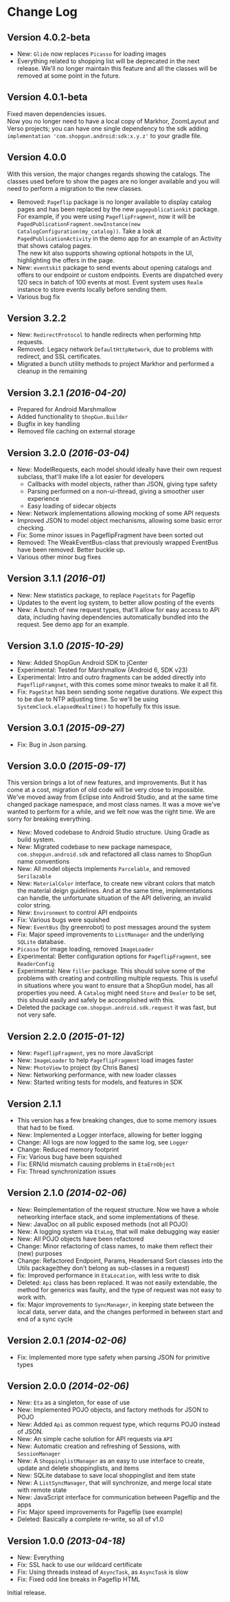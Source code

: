 Change Log
==========

Version 4.0.2-beta
----------------------------
* New: `Glide` now replaces `Picasso` for loading images
* Everything related to shopping list will be deprecated in the next release. 
We'll no longer maintain this feature and all the classes will be removed at some point in the future.

Version 4.0.1-beta
----------------------------
Fixed maven dependencies issues.  
Now you no longer need to have a local copy of Markhor, ZoomLayout and Verso projects; you can have one single dependency to the sdk
adding `implementation 'com.shopgun.android:sdk:x.y.z'` to your gradle file.

Version 4.0.0
----------------------------
With this version, the major changes regards showing the catalogs. The classes used before to show the pages are no longer available
and you will need to perform a migration to the new classes.
* Removed: `Pageflip` package is no longer available to display catalog pages and has been replaced by the new `pagepublicationkit` package.  
For example, if you were using `PageflipFragment`, now it will be `PagedPublicationFragment.newInstance(new CatalogConfiguration(my_catalog))`.
Take a look at `PagedPublicationActivity` in the demo app for an example of an Activity that shows catalog pages.  
The new kit also supports showing optional hotspots in the UI, highlighting the offers in the page.
* New: `eventskit` package to send events about opening catalogs and offers to our endpoint or custom endpoints. Events are dispatched every 120 secs
in batch of 100 events at most. Event system uses `Realm` instance to store events locally before sending them.
* Various bug fix

Version 3.2.2
----------------------------
* New: `RedirectProtocol` to handle redirects when performing http requests.
* Removed: Legacy network `DefaultHttpNetwork`, due to problems with redirect, and SSL certificates.
* Migrated a bunch utility methods to project Markhor and performed a cleanup in the remaining

Version 3.2.1 *(2016-04-20)*
----------------------------
* Prepared for Android Marshmallow
* Added functionality to `ShopGun.Builder`
* Bugfix in key handling
* Removed file caching on external storage

Version 3.2.0 *(2016-03-04)*
----------------------------

* New: ModelRequests, each model should ideally have their own request subclass, that'll make life a lot easier for developers
  * Callbacks with model objects, rather than JSON, giving type safety
  * Parsing performed on a non-ui-thread, giving a smoother user experience
  * Easy loading of sidecar objects
* New: Network implementations allowing mocking of some API requests
* Improved JSON to model object mechanisms, allowing some basic error checking.
* Fix: Some minor issues in PageflipFragment have been sorted out
* Removed: The WeakEventBus-class that previously wrapped EventBus have been removed. Better buckle up.
* Various other minor bug fixes

Version 3.1.1 *(2016-01)*
----------------------------

 * New: New statistics package, to replace `PageStats` for Pageflip
 * Updates to the event log system, to better allow posting of the events
 * New: A bunch of new request types, that'll allow for easy access to API data, 
   including having dependencies automatically bundled into the request. See demo app for an example.

Version 3.1.0 *(2015-10-29)*
----------------------------

 * New: Added ShopGun Android SDK to jCenter
 * Experimental: Tested for Marshmallow (Android 6, SDK v23)
 * Experimental: Intro and outro fragments can be added directly into `PageflipFramgnet`, with this comes some minor tweaks to make it all fit.
 * Fix: `PageStat` has been sending some negative durations. We expect this to be due to NTP adjusting time. 
   So we'll be using `SystemClock.elapsedRealtime()` to hopefully fix this issue.


Version 3.0.1 *(2015-09-27)*
----------------------------

 * Fix: Bug in Json parsing.


Version 3.0.0 *(2015-09-17)*
----------------------------

This version brings a lot of new features, and improvements. But it has come at a cost, migration of old code will
be very close to impossible. We've moved away from Eclipse into Android Studio, and at the same time changed package 
namespace, and most class names. It was a move we've wanted to perform for a while, and we felt now was the right time.
We are sorry for breaking everything.

 * New: Moved codebase to Android Studio structure. Using Gradle as build system.
 * New: Migrated codebase to new package namespace, `com.shopgun.android.sdk` and refactored all class names to ShopGun name conventions
 * New: All model objects implements `Parcelable`, and removed `Serilazable`
 * New: `MaterialColor` interface, to create new vibrant colors that match the material deign guidelines. 
   And at the same time, implementations can handle, the unfortunate situation of the API delivering, an invalid color string.
 * New: `Environment` to control API endpoints
 * Fix: Various bugs were squished
 * New: `EventBus` (by greenrobot) to post messages around the system
 * Fix: Major speed improvements to `ListManager` and the underlying `SQLite` database.
 * `Picasso` for image loading, removed `ImageLoader`
 * Experimental: Better configuration options for `PageflipFragment`, see `ReaderConfig`
 * Experimental: New `filler` package. This should solve some of the problems with creating and controlling multiple requests.
   This is useful in situations where you want to ensure that a ShopGun model, has all properties you need. 
   A `Catalog` might need `Store` and `Dealer` to be set, this should easily and safely be accomplished with this.
 * Deleted the package `com.shopgun.android.sdk.request` it was fast, but not very safe.


Version 2.2.0 *(2015-01-12)*
----------------------------

 * New: `PageflipFragment`, yes no more JavaScript
 * New: `ImageLoader` to help `PageflipFragment` load images faster
 * New: `PhotoView` to project (by Chris Banes) 
 * New: Networking performance, with new loader classes
 * New: Started writing tests for models, and features in SDK


Version 2.1.1
----------------------------

 * This version has a few breaking changes, due to some memory issues that had to be fixed.
 * New: Implemented a Logger interface, allowing for better logging
 * Change: All logs are now logged to the same log, see `Logger`
 * Change: Reduced memory footprint
 * Fix: Various bug have been squished
 * Fix: ERN/id mismatch causing problems in `EtaErnObject`
 * Fix: Thread synchronization issues


Version 2.1.0 *(2014-02-06)*
----------------------------

 * New: Reimplementation of the request structure. Now we have a whole networking interface stack, and some implementations of these.
 * New: JavaDoc on all public exposed methods (not all POJO)
 * New: A logging system via `EtaLog`, that will make debugging way easier
 * New: All POJO objects have been refactored
 * Change: Minor refactoring of class names, to make them reflect their (new) purposes
 * Change: Refactored Endpoint, Params, Headersand Sort classes into the Utils package(they don't belong as sub-classes in a request)
 * fix: Improved performance in `EtaLocation`, with less write to disk
 * Deleted: `Api` class has been replaced. It was not easily extendable, the method for generics was faulty, and the type of request was not easy to work with.
 * fix: Major improvements to `SyncManager`, in keeping state between the local data, server data, and the changes performed in between start and end of a sync cycle


Version 2.0.1 *(2014-02-06)*
----------------------------

 * Fix: Implemented more type safety when parsing JSON for primitive types


Version 2.0.0 *(2014-02-06)*
----------------------------

 * New: `Eta` as a singleton, for ease of use
 * New: Implemented POJO objects, and factory methods for JSON to POJO
 * New: Added `Api` as common request type, which requrns POJO instead of JSON.
 * New: An simple cache solution for API requests via `API`
 * New: Automatic creation and refreshing of Sessions, with `SessionManager`
 * New: A `ShoppinglistManager` as an easy to use interface to create, update and delete shoppinglists, and items
 * New: SQLite database to save local shoppinglist and item state
 * New: A `ListSyncManager`, that will synchronize, and merge local state with remote state
 * New: JavaScript interface for communication between Pageflip and the apps
 * Fix: Major speed improvements for Pageflip (see example)
 * Deleted: Basically a complete re-write, so all of v1.0


Version 1.0.0 *(2013-04-18)*
----------------------------

 * New: Everything
 * Fix: SSL hack to use our wildcard certificate
 * Fix: Using threads instead of `AsyncTask`, as `AsyncTask` is slow
 * Fix: Fixed odd line breaks in Pageflip HTML


Initial release.